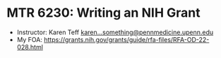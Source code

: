 # MTR 6230: Writing an NIH Grant

* Instructor: Karen Teff <karen...something@pennmedicine.upenn.edu>
* My FOA: https://grants.nih.gov/grants/guide/rfa-files/RFA-OD-22-028.html
